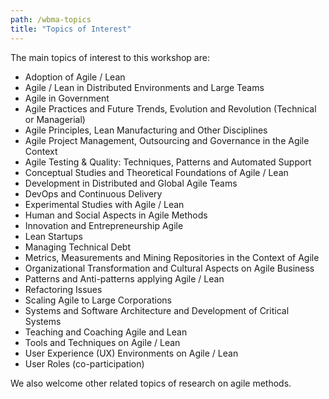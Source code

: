 ```yaml
---
path: /wbma-topics
title: "Topics of Interest"
---
```


The main topics of interest to this workshop are:

- Adoption of Agile / Lean
- Agile / Lean in Distributed Environments and Large Teams
- Agile in Government
- Agile Practices and Future Trends, Evolution and Revolution (Technical or Managerial)
- Agile Principles, Lean Manufacturing and Other Disciplines
- Agile Project Management, Outsourcing and Governance in the Agile Context
- Agile Testing & Quality: Techniques, Patterns and Automated Support
- Conceptual Studies and Theoretical Foundations of Agile / Lean
- Development in Distributed and Global Agile Teams
- DevOps and Continuous Delivery
- Experimental Studies with Agile / Lean
- Human and Social Aspects in Agile Methods
- Innovation and Entrepreneurship Agile
- Lean Startups
- Managing Technical Debt
- Metrics, Measurements and Mining Repositories in the Context of Agile
- Organizational Transformation and Cultural Aspects on Agile Business
- Patterns and Anti-patterns applying Agile / Lean
- Refactoring Issues
- Scaling Agile to Large Corporations
- Systems and Software Architecture and Development of Critical Systems
- Teaching and Coaching Agile and Lean
- Tools and Techniques on Agile / Lean
- User Experience (UX) Environments on Agile / Lean
- User Roles (co-participation)

We also welcome other related topics of research on agile methods.

